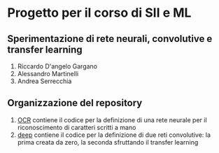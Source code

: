 # Progetto per il corso di SII e ML
## Sperimentazione di rete neurali, convolutive e transfer learning
1. Riccardo D'angelo Gargano
2. Alessandro Martinelli
3. Andrea Serrecchia


## Organizzazione del repository
1. [OCR](https://github.com/riccadang/Progetto_ML_SII/tree/master/OCR) contiene il codice per la definizione di una rete neurale per il riconoscimento di caratteri scritti a mano
2. [deep](https://github.com/riccadang/Progetto_ML_SII/tree/master/deep) contiene il codice per la definizione di due reti convolutive: la prima creata da zero, la seconda sfruttando il transfer learning
